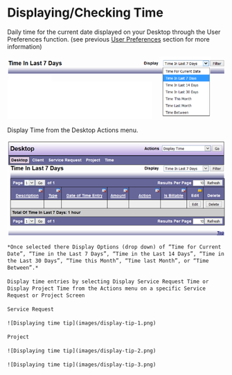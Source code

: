 # Displaying/Checking Time

Daily time for the current date displayed on your Desktop through the User Preferences function. (see previous [User Preferences](https://dadbooktest.nyuu.page/display/index.html) section for more information)

![Displaying time](images/displaying-time-1.png)

Display Time from the Desktop Actions menu.

![Displaying time](images/displaying-time-2.png)

```admonish tip
*Once selected there Display Options (drop down) of “Time for Current Date”, “Time in the Last 7 Days”, “Time in the Last 14 Days”, “Time in the Last 30 Days”, “Time this Month”, “Time last Month”, or “Time Between”.*

Display time entries by selecting Display Service Request Time or Display Project Time from the Actions menu on a specific Service Request or Project Screen 

Service Request

![Displaying time tip](images/display-tip-1.png)

Project

![Displaying time tip](images/display-tip-2.png)

![Displaying time tip](images/display-tip-3.png)
```